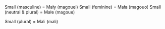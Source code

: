 Small (masculine) = Mały (magouei)
Small (feminine) = Mała (magouo)
Small (neutral & plural) = Małe (magoue)

Small (plural) = Mali (mali)
